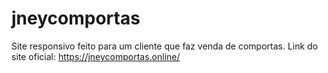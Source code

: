 # jneycomportas

Site responsivo feito para um cliente que faz venda de comportas.
Link do site oficial: https://jneycomportas.online/
